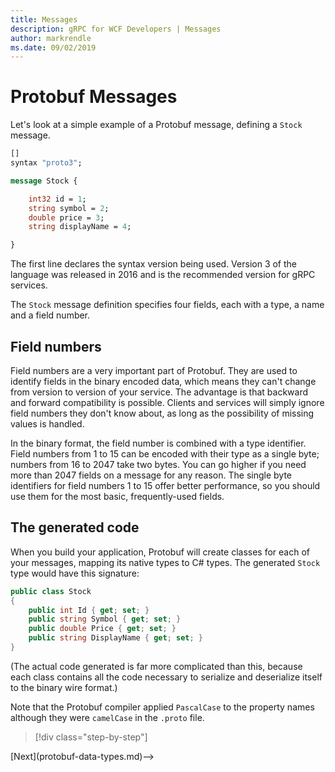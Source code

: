 ```yaml
---
title: Messages
description: gRPC for WCF Developers | Messages
author: markrendle
ms.date: 09/02/2019
---
```


# Protobuf Messages

Let's look at a simple example of a Protobuf message, defining a `Stock` message.

```protobuf
[]
syntax "proto3";

message Stock {

    int32 id = 1;
    string symbol = 2;
    double price = 3;
    string displayName = 4;

}  
```

The first line declares the syntax version being used. Version 3 of the language was released in 2016 and is the recommended version for gRPC services.

The `Stock` message definition specifies four fields, each with a type, a name and a field number.

## Field numbers

Field numbers are a very important part of Protobuf. They are used to identify fields in the binary encoded data, which means they can't change from version to version of your service. The advantage is that backward and forward compatibility is possible. Clients and services will simply ignore field numbers they don't know about, as long as the possibility of missing values is handled.

In the binary format, the field number is combined with a type identifier. Field numbers from 1 to 15 can be encoded with their type as a single byte; numbers from 16 to 2047 take two bytes. You can go higher if you need more than 2047 fields on a message for any reason. The single byte identifiers for field numbers 1 to 15 offer better performance, so you should use them for the most basic, frequently-used fields.

## The generated code

When you build your application, Protobuf will create classes for each of your messages, mapping its native types to C# types. The generated `Stock` type would have this signature:

```csharp
public class Stock
{
    public int Id { get; set; }
    public string Symbol { get; set; }
    public double Price { get; set; }
    public string DisplayName { get; set; }
}
```

(The actual code generated is far more complicated than this, because each class contains all the code necessary to serialize and deserialize itself to the binary wire format.)

Note that the Protobuf compiler applied `PascalCase` to the property names although they were `camelCase` in the `.proto` file.

>[!div class="step-by-step"]
<!-->[Next](protobuf-data-types.md)-->

